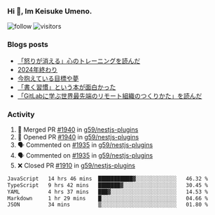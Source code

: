 ### Hi 👋, Im Keisuke Umeno.

<!--
**9renpoto/9renpoto** is a ✨ _special_ ✨ repository because its `README.md` (this file) appears on your GitHub profile.

Here are some ideas to get you started:

- 🔭 I’m currently working on ...
- 🌱 I’m currently learning ...
- 👯 I’m looking to collaborate on ...
- 🤔 I’m looking for help with ...
- 💬 Ask me about ...
- 📫 How to reach me: ...
- 😄 Pronouns: ...
- ⚡ Fun fact: ...
-->

![follow](https://img.shields.io/github/followers/9renpoto?label=Follow&style=social)
![visitors](https://komarev.com/ghpvc/?username=9renpoto&label=Profile%20views&color=0e75b6&style=flat)

### Blogs posts

<!-- BLOG-POST-LIST:START -->
- [「怒りが消える」心のトレーニングを読んだ](https://9renpoto.win/entry/2025/02/01/anger-management)
- [2024年終わり](https://9renpoto.win/entry/2024/12/31/2024-end)
- [今抱えている目標や夢](https://9renpoto.win/entry/2024/12/02/objective)
- [「書く習慣」という本が面白かった](https://9renpoto.win/entry/2024/11/11/leave_a_feeling_sad)
- [「GitLabに学ぶ世界最先端のリモート組織のつくりかた」を読んだ](https://9renpoto.win/entry/2024/09/10/remote_organization)
<!-- BLOG-POST-LIST:END -->

### Activity

<!--START_SECTION:activity-->
1. 🎉 Merged PR [#1940](https://github.com/g59/nestjs-plugins/pull/1940) in [g59/nestjs-plugins](https://github.com/g59/nestjs-plugins)
2. 💪 Opened PR [#1940](https://github.com/g59/nestjs-plugins/pull/1940) in [g59/nestjs-plugins](https://github.com/g59/nestjs-plugins)
3. 🗣 Commented on [#1935](https://github.com/g59/nestjs-plugins/pull/1935#issuecomment-2695994481) in [g59/nestjs-plugins](https://github.com/g59/nestjs-plugins)
4. 🗣 Commented on [#1935](https://github.com/g59/nestjs-plugins/pull/1935#issuecomment-2693591103) in [g59/nestjs-plugins](https://github.com/g59/nestjs-plugins)
5. ❌ Closed PR [#1910](https://github.com/g59/nestjs-plugins/pull/1910) in [g59/nestjs-plugins](https://github.com/g59/nestjs-plugins)
<!--END_SECTION:activity-->

<!--START_SECTION:waka-->

```txt
JavaScript   14 hrs 46 mins  ███████████▓░░░░░░░░░░░░░   46.32 %
TypeScript   9 hrs 42 mins   ███████▓░░░░░░░░░░░░░░░░░   30.45 %
YAML         4 hrs 37 mins   ███▓░░░░░░░░░░░░░░░░░░░░░   14.53 %
Markdown     1 hr 29 mins    █░░░░░░░░░░░░░░░░░░░░░░░░   04.66 %
JSON         34 mins         ▒░░░░░░░░░░░░░░░░░░░░░░░░   01.80 %
```

<!--END_SECTION:waka-->
